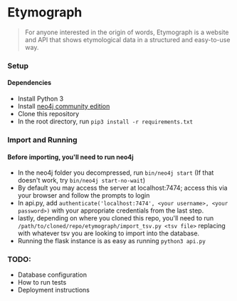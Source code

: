 # Etymograph #

> For anyone interested in the origin of words, Etymograph is a website and API that shows etymological data in a structured and easy-to-use way.

### Setup ###

#### Dependencies ####

* Install Python 3
* Install [neo4j community edition](http://neo4j.com/download/)
* Clone this repository
* In the root directory, run ```pip3 install -r requirements.txt```

### Import and Running ###
#### Before importing, you'll need to run neo4j ####

   * In the neo4j folder you decompressed, run ```bin/neo4j start``` (If that doesn't work, try ```bin/neo4j start-no-wait```)
   * By default you may access the server at localhost:7474; access this via your browser and follow the prompts to login
   * In api.py, add ```authenticate('localhost:7474', <your username>, <your password>)``` with your appropriate credentials from the last step. 
   * lastly, depending on where you cloned this repo, you'll need to run ```/path/to/cloned/repo/etymograph/import_tsv.py <tsv file>``` replacing <tsv file> with whatever tsv you are looking to import into the database.
   * Running the flask instance is as easy as running ```python3 api.py```

### TODO: ###

* Database configuration
* How to run tests
* Deployment instructions
